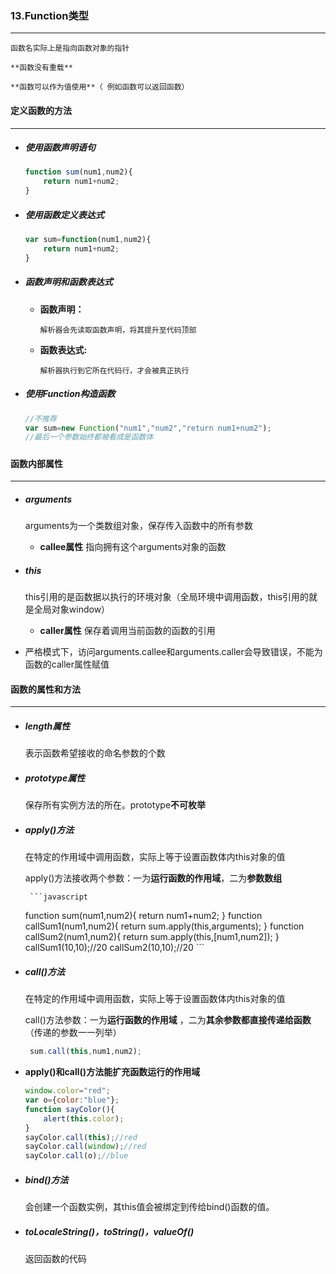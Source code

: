 ### 13.Function类型

***

 	函数名实际上是指向函数对象的指针

 	**函数没有重载** 

 	**函数可以作为值使用**（ 例如函数可以返回函数）



#### 定义函数的方法

***

- ##### 使用函数声明语句

  ```javascript
  function sum(num1,num2){
      return num1+num2;
  }
  ```

- ##### 使用函数定义表达式

  ```javascript
  var sum=function(num1,num2){
      return num1+num2;
  }
  ```

- ##### 函数声明和函数表达式

  - **函数声明：** 

     	解析器会先读取函数声明，将其提升至代码顶部

  - **函数表达式:** 

     	解析器执行到它所在代码行，才会被真正执行

- ##### 使用Function构造函数

  ```javascript
  //不推荐
  var sum=new Function("num1","num2","return num1+num2");
  //最后一个参数始终都被看成是函数体
  ```

  ##### 



#### 函数内部属性

***

- ##### arguments

   	arguments为一个类数组对象，保存传入函数中的所有参数

  - **callee属性**  指向拥有这个arguments对象的函数

- ##### this

   	this引用的是函数据以执行的环境对象（全局环境中调用函数，this引用的就是全局对象window）

  - **caller属性**  保存着调用当前函数的函数的引用

- 严格模式下，访问arguments.callee和arguments.caller会导致错误，不能为函数的caller属性赋值





#### 函数的属性和方法

***

- ##### length属性

   	表示函数希望接收的命名参数的个数

- ##### prototype属性

   	保存所有实例方法的所在。prototype**不可枚举** 

- ##### apply()方法

   	在特定的作用域中调用函数，实际上等于设置函数体内this对象的值

   	apply()方法接收两个参数：一为**运行函数的作用域**，二为**参数数组** 

       ```javascript
  function sum(num1,num2){
      return num1+num2;
  }
  function callSum1(num1,num2){
      return sum.apply(this,arguments);
  }
  function callSum2(num1,num2){
      return sum.apply(this,[num1,num2]);
  }
  callSum1(10,10);//20
  callSum2(10,10);//20
       ```

- ##### call()方法

   	在特定的作用域中调用函数，实际上等于设置函数体内this对象的值

   	call()方法参数：一为**运行函数的作用域** ，二为**其余参数都直接传递给函数** （传递的参数一一列举）

  ```javascript
   sum.call(this,num1,num2);
  ```

- **apply()和call()方法能扩充函数运行的作用域** 

  ```javascript
  window.color="red";
  var o={color:"blue"};
  function sayColor(){
      alert(this.color);
  }
  sayColor.call(this);//red
  sayColor.call(window);//red
  sayColor.call(o);//blue
  ```

- ##### bind()方法

   	会创建一个函数实例，其this值会被绑定到传给bind()函数的值。

- ##### toLocaleString()，toString()，valueOf()

   	返回函数的代码